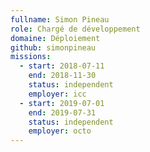 ```yaml
---
fullname: Simon Pineau
role: Chargé de développement
domaine: Déploiement
github: simonpineau
missions:
  - start: 2018-07-11
    end: 2018-11-30
    status: independent
    employer: icc
  - start: 2019-07-01
    end: 2019-07-31
    status: independent
    employer: octo
---
```

